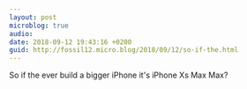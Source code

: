 ```yaml
---
layout: post
microblog: true
audio: 
date: 2018-09-12 19:43:16 +0200
guid: http://fossil12.micro.blog/2018/09/12/so-if-the.html
---
```

So if the ever build a bigger iPhone it's iPhone Xs Max Max?
